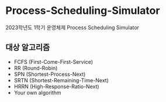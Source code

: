 # Process-Scheduling-Simulator
2023학년도 1학기 운영체제 Process Scheduling Simulator

## 대상 알고리즘
- FCFS (First-Come-First-Service)
- RR (Round-Robin)
- SPN (Shortest-Process-Next)
- SRTN (Shortest-Remaining-Time-Next)
- HRRN (High-Response-Ratio-Next)
- Your own algorithm
